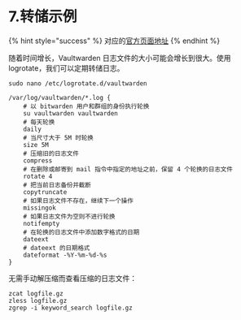 # 7.转储示例

{% hint style="success" %}
对应的[官方页面地址](https://github.com/dani-garcia/vaultwarden/wiki/Logrotate-example)
{% endhint %}

随着时间增长，Vaultwarden 日志文件的大小可能会增长到很大。使用 logrotate，我们可以定期转储日志。

```shell
sudo nano /etc/logrotate.d/vaultwarden
```

```shell
/var/log/vaultwarden/*.log {
    # 以 bitwarden 用户和群组的身份执行轮换
    su vaultwarden vaultwarden
    # 每天轮换
    daily
    # 当尺寸大于 5M 时轮换
    size 5M
    # 压缩旧的日志文件
    compress
    # 在删除或邮寄到 mail 指令中指定的地址之前，保留 4 个轮换的日志文件
    rotate 4
    # 把当前日志备份并截断
    copytruncate
    # 如果日志文件不存在，继续下一个操作
    missingok
    # 如果日志文件为空则不进行轮换
    notifempty
    # 在轮换的日志文件中添加数字格式的日期
    dateext
    # dateext 的日期格式
    dateformat -%Y-%m-%d-%s
}
```

无需手动解压缩而查看压缩的日志文件：

```shell
zcat logfile.gz
zless logfile.gz
zgrep -i keyword_search logfile.gz
```
